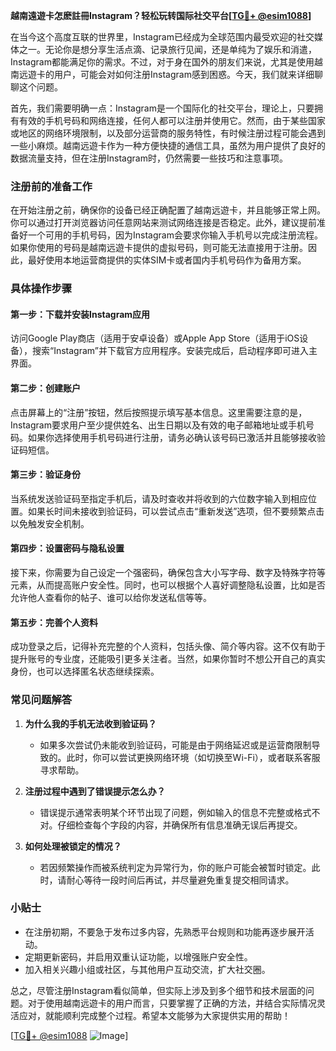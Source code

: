 **越南遠遊卡怎麽註冊Instagram？轻松玩转国际社交平台[[TG💪+ @esim1088](https://t.me/s/esim1088)]**

在当今这个高度互联的世界里，Instagram已经成为全球范围内最受欢迎的社交媒体之一。无论你是想分享生活点滴、记录旅行见闻，还是单纯为了娱乐和消遣，Instagram都能满足你的需求。不过，对于身在国外的朋友们来说，尤其是使用越南远遊卡的用户，可能会对如何注册Instagram感到困惑。今天，我们就来详细聊聊这个问题。

首先，我们需要明确一点：Instagram是一个国际化的社交平台，理论上，只要拥有有效的手机号码和网络连接，任何人都可以注册并使用它。然而，由于某些国家或地区的网络环境限制，以及部分运营商的服务特性，有时候注册过程可能会遇到一些小麻烦。越南远遊卡作为一种方便快捷的通信工具，虽然为用户提供了良好的数据流量支持，但在注册Instagram时，仍然需要一些技巧和注意事项。

### 注册前的准备工作

在开始注册之前，确保你的设备已经正确配置了越南远遊卡，并且能够正常上网。你可以通过打开浏览器访问任意网站来测试网络连接是否稳定。此外，建议提前准备好一个可用的手机号码，因为Instagram会要求你输入手机号以完成注册流程。如果你使用的号码是越南远遊卡提供的虚拟号码，则可能无法直接用于注册。因此，最好使用本地运营商提供的实体SIM卡或者国内手机号码作为备用方案。

### 具体操作步骤

#### 第一步：下载并安装Instagram应用

访问Google Play商店（适用于安卓设备）或Apple App Store（适用于iOS设备），搜索“Instagram”并下载官方应用程序。安装完成后，启动程序即可进入主界面。

#### 第二步：创建账户

点击屏幕上的“注册”按钮，然后按照提示填写基本信息。这里需要注意的是，Instagram要求用户至少提供姓名、出生日期以及有效的电子邮箱地址或手机号码。如果你选择使用手机号码进行注册，请务必确认该号码已激活并且能够接收验证码短信。

#### 第三步：验证身份

当系统发送验证码至指定手机后，请及时查收并将收到的六位数字输入到相应位置。如果长时间未接收到验证码，可以尝试点击“重新发送”选项，但不要频繁点击以免触发安全机制。

#### 第四步：设置密码与隐私设置

接下来，你需要为自己设定一个强密码，确保包含大小写字母、数字及特殊字符等元素，从而提高账户安全性。同时，也可以根据个人喜好调整隐私设置，比如是否允许他人查看你的帖子、谁可以给你发送私信等等。

#### 第五步：完善个人资料

成功登录之后，记得补充完整的个人资料，包括头像、简介等内容。这不仅有助于提升账号的专业度，还能吸引更多关注者。当然，如果你暂时不想公开自己的真实身份，也可以选择匿名状态继续探索。

### 常见问题解答

1. **为什么我的手机无法收到验证码？**
   - 如果多次尝试仍未能收到验证码，可能是由于网络延迟或是运营商限制导致的。此时，你可以尝试更换网络环境（如切换至Wi-Fi），或者联系客服寻求帮助。

2. **注册过程中遇到了错误提示怎么办？**
   - 错误提示通常表明某个环节出现了问题，例如输入的信息不完整或格式不对。仔细检查每个字段的内容，并确保所有信息准确无误后再提交。

3. **如何处理被锁定的情况？**
   - 若因频繁操作而被系统判定为异常行为，你的账户可能会被暂时锁定。此时，请耐心等待一段时间后再试，并尽量避免重复提交相同请求。

### 小贴士

- 在注册初期，不要急于发布过多内容，先熟悉平台规则和功能再逐步展开活动。
- 定期更新密码，并启用双重认证功能，以增强账户安全性。
- 加入相关兴趣小组或社区，与其他用户互动交流，扩大社交圈。

总之，尽管注册Instagram看似简单，但实际上涉及到多个细节和技术层面的问题。对于使用越南远遊卡的用户而言，只要掌握了正确的方法，并结合实际情况灵活应对，就能顺利完成整个过程。希望本文能够为大家提供实用的帮助！

[[TG💪+ @esim1088](https://t.me/s/esim1088) ![Image](https://i.postimg.cc/4NQfJmqS/Snipaste-2025-05-13-00-14-12.png)]
